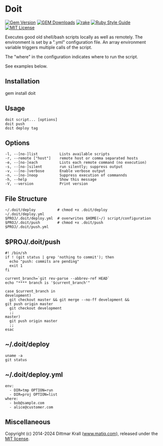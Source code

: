 # Doit

[![Gem Version](https://badge.fury.io/rb/doit.svg)](http://badge.fury.io/rb/doit)
[![GEM Downloads](https://img.shields.io/gem/dt/doit?color=168AFE&logo=ruby&logoColor=FE1616)](https://rubygems.org/gems/doit)
[![rake](https://github.com/matique/doit/actions/workflows/rake.yml/badge.svg)](https://github.com/matique/doit/actions/workflows/rake.yml)
[![Ruby Style Guide](https://img.shields.io/badge/code_style-standard-brightgreen.svg)](https://github.com/standardrb/standard)
[![MIT License](https://img.shields.io/badge/license-MIT-blue.svg)](http://choosealicense.com/licenses/mit/)

Executes good old shell/bash scripts locally as well as remotely.
The environment is set by a ".yml" configuration file.
An array environment variable triggers multiple calls of the script.

The "where" in the configuration indicates where to run the script.

See examples below.

## Installation

  gem install doit


## Usage

    doit script... [options]
    doit push
    doit deploy tag

## Options

    -l, --[no-]list          Lists available scripts
    -r, --remote ["host"]    remote host or comma separated hosts
    -e, --[no-]each          Lists each remote command (no execution)
    -s, --[no-]silent        run silently; suppress output
    -v, --[no-]verbose       Enable verbose output
    -n, --[no-]noop          Suppress execution of commannds
    -h, --help               Show this message
    -V, --version            Print version


## File Structure

    ~/.doit/deploy          # chmod +x .doit/deploy
    ~/.doit/deploy.yml
    $PROJ/.doit/deploy.yml  # overwrites $HOME(~/) script/configuration
    $PROJ/.doit/push        # chmod +x .doit/push
    $PROJ/.doit/push.yml

## $PROJ/.doit/push

    #! /bin/sh
    if ! (git status | grep 'nothing to commit'); then
      echo "push: commits are pending"
      exit 1
    fi

    current_branch=`git rev-parse --abbrev-ref HEAD`
    echo "**** branch is '$current_branch'"

    case $current_branch in
    development)
      git checkout master && git merge --no-ff development &&
	git push origin master
      git checkout development
      ;;
    master)
      git push origin master
      ;;
    esac

## ~/.doit/deploy

    uname -a
    git status

## ~/.doit/deploy.yml

    env:
      - DIR=tmp OPTION=run
      - DIR=proj OPTION=list
    where:
      - bob@sample.com
      - alice@customer.com

## Miscellaneous

Copyright (c) 2014-2024 Dittmar Krall (www.matiq.com),
released under the [MIT license](https://opensource.org/licenses/MIT).
